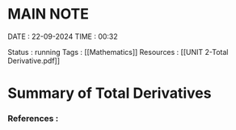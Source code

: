 # **MAIN NOTE**

DATE      : 22-09-2024
TIME      : 00:32


Status    : running
Tags      : [[Mathematics]]
Resources : [[UNIT 2-Total Derivative.pdf]]

# **Summary of Total Derivatives**



### References :